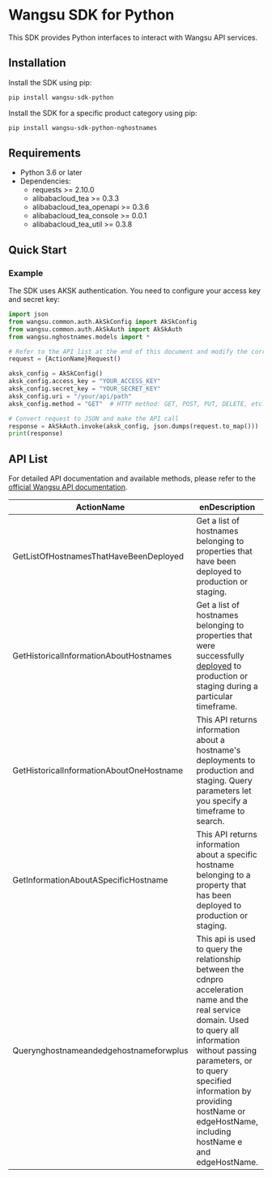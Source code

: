 # Wangsu SDK for Python

This SDK provides Python interfaces to interact with Wangsu API services.

## Installation

Install the SDK using pip:

```bash
pip install wangsu-sdk-python
```

Install the SDK for a specific product category using pip:

```bash
pip install wangsu-sdk-python-nghostnames
```


## Requirements

- Python 3.6 or later
- Dependencies:
  - requests >= 2.10.0
  - alibabacloud_tea >= 0.3.3
  - alibabacloud_tea_openapi >= 0.3.6
  - alibabacloud_tea_console >= 0.0.1
  - alibabacloud_tea_util >= 0.3.8

## Quick Start

### Example

The SDK uses AKSK authentication. You need to configure your access key and secret key:

```python
import json
from wangsu.common.auth.AkSkConfig import AkSkConfig
from wangsu.common.auth.AkSkAuth import AkSkAuth
from wangsu.nghostnames.models import *

# Refer to the API list at the end of this document and modify the corresponding {ActionName}, Method, Uri
request = {ActionName}Request()

aksk_config = AkSkConfig()
aksk_config.access_key = "YOUR_ACCESS_KEY"
aksk_config.secret_key = "YOUR_SECRET_KEY"
aksk_config.uri = "/your/api/path"
aksk_config.method = "GET"  # HTTP method: GET, POST, PUT, DELETE, etc.

# Convert request to JSON and make the API call
response = AkSkAuth.invoke(aksk_config, json.dumps(request.to_map()))
print(response)

```



## API List
For detailed API documentation and available methods, please refer to the [official Wangsu API documentation](https://www.wangsu.com/document/api-doc/Overview?productType=all).

| ActionName | enDescription | client_methods | uri |
| --- | --- | --- | --- |
| GetListOfHostnamesThatHaveBeenDeployed | Get a list of hostnames belonging to properties that have been deployed to production or staging. | GET | /cdn/hostnames |
| GetHistoricalInformationAboutHostnames | Get a list of hostnames belonging to properties that were successfully <a href="#tag/Deployment-Management">deployed</a> to production or staging during a particular timeframe. | GET | /cdn/hostnames/historical |
| GetHistoricalInformationAboutOneHostname | This API returns information about a hostname's deployments to production and staging. Query parameters let you specify a timeframe to search. | GET | /cdn/hostnames/historical/* |
| GetInformationAboutASpecificHostname | This API returns information about a specific hostname belonging to a property that has been deployed to production or staging. | GET | /cdn/hostnames/* |
| Querynghostnameandedgehostnameforwplus | This api is used to query the relationship between the cdnpro acceleration name and the real service domain. Used to query all information without passing parameters, or to query specified information by providing hostName or edgeHostName, including hostName e and edgeHostName. | POST | /api/ngcdn/hostname/edgehostname |